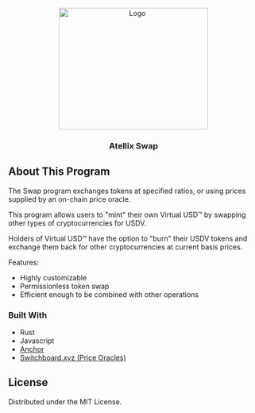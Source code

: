 <div id="top"></div>

<!-- PROJECT LOGO -->
<br />
<div align="center">
  <a href="https://github.com/atellix/swap-contract">
    <img src="https://media.atellix.net/atellix_token_swap_1.png" alt="Logo" width="300" height="245"/>
  </a>
  <h3 align="center">Atellix Swap</h3>
</div>

<!-- ABOUT THIS PROGRAM -->
## About This Program

The Swap program exchanges tokens at specified ratios, or using prices supplied by an on-chain price oracle.

This program allows users to "mint" their own Virtual USD™ by swapping other types of cryptocurrencies for USDV.

Holders of Virtual USD™ have the option to "burn" their USDV tokens and exchange them back for other cryptocurrencies at current basis prices.

Features:
* Highly customizable
* Permissionless token swap
* Efficient enough to be combined with other operations

### Built With

* Rust
* Javascript
* [Anchor](https://project-serum.github.io/anchor/getting-started/introduction.html)
* [Switchboard.xyz (Price Oracles)](https://switchboard.xyz/)

<!-- LICENSE -->
## License

Distributed under the MIT License.
